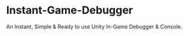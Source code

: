 # Instant-Game-Debugger
An Instant, Simple &amp; Ready to use Unity In-Game Debugger &amp; Console.
